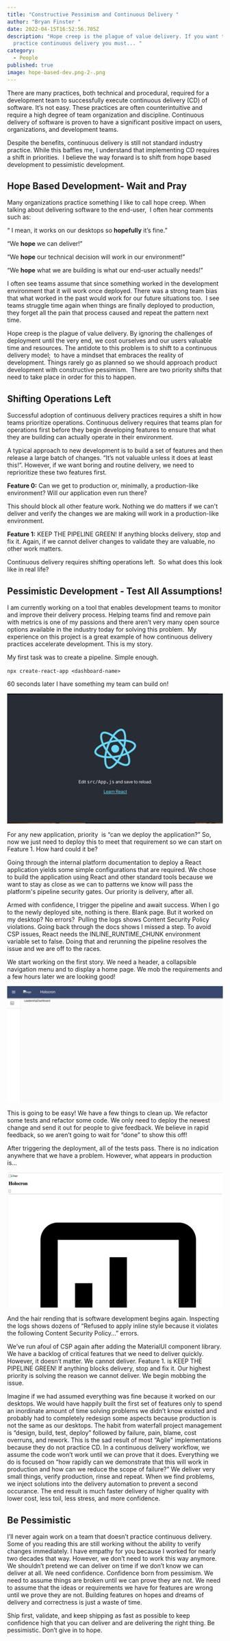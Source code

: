 ```yaml
---
title: "Constructive Pessimism and Continuous Delivery "
author: "Bryan Finster "
date: 2022-04-15T16:52:56.705Z
description: "Hope creep is the plague of value delivery. If you want to
  practice continuous delivery you must... "
category:
  - People
published: true
image: hope-based-dev.png-2-.png
---
```

There are many practices, both technical and procedural, required for a development team to successfully execute continuous delivery (CD) of software. It’s not easy. These practices are often counterintuitive and require a high degree of team organization and discipline. Continuous delivery of software is proven to have a significant positive impact on users, organizations, and development teams.  

Despite the benefits, continuous delivery is still not standard industry practice. While this baffles me, I understand that implementing CD requires a shift in priorities.  I believe the way forward is to shift from hope based development to pessimistic development. 

## Hope Based Development- Wait and Pray

Many organizations practice something I like to call hope creep. When talking about delivering software to the end-user,  I often hear comments such as:

“ I mean, it works on our desktops so **hopefully** it’s fine.”

“We **hope** we can deliver!”

“We **hope** our technical decision will work in our environment!” 

“We **hope** what we are building is what our end-user actually needs!”

I often see teams assume that since something worked in the development environment that it will work once deployed. There was a strong team bias that what worked in the past would work for our future situations too.  I see teams struggle time again when things are finally deployed to production, they forget all the pain that process caused and repeat the pattern next time. 

Hope creep is the plague of value delivery. By ignoring the challenges of deployment until the very end, we cost ourselves and our users valuable time and resources. The antidote to this problem is to shift to a continuous delivery model;  to have a mindset that embraces the reality of development. Things rarely go as planned so we should approach product development with constructive pessimism.  There are two priority shifts that need to take place in order for this to happen.

## Shifting Operations Left

Successful adoption of continuous delivery practices requires a shift in how teams prioritize operations. Continuous delivery requires that teams plan for operations first before they begin developing features to ensure that what they are building can actually operate in their environment.

A typical approach to new development is to build a set of features and then release a large batch of changes. “It’s not valuable unless it does at least this!”. However, if we want boring and routine delivery, we need to reprioritize these two features first.

**Feature 0:** Can we get to production or, minimally, a production-like environment? Will our application even run there?

This should block all other feature work. Nothing we do matters if we can't deliver and verify the changes we are making will work in a production-like environment. 

**Feature 1:** KEEP THE PIPELINE GREEN! If anything blocks delivery, stop and fix it. Again, if we cannot deliver changes to validate they are valuable, no other work matters.

Continuous delivery requires shifting operations left.  So what does this look like in real life?

## Pessimistic Development - Test All Assumptions!

I am currently working on a tool that enables development teams to monitor and improve their delivery process. Helping teams find and remove pain with metrics is one of my passions and there aren’t very many open source options available in the industry today for solving this problem.  My experience on this project is a great example of how continuous delivery practices accelerate development. This is my story.

My first task was to create a pipeline. Simple enough.

`npx create-react-app <dashboard-name>`

60 seconds later I have something my team can build on!

![](blue-atom-image-.png)

For any new application, priority  is “can we deploy the application?” So, now we just need to deploy this to meet that requirement so we can start on Feature 1. How hard could it be?

Going through the internal platform documentation to deploy a React application yields some simple configurations that are required. We chose to build the application using React and other standard tools because we want to stay as close as we can to patterns we know will pass the platform's pipeline security gates. Our priority is delivery, after all.

Armed with confidence, I trigger the pipeline and await success. When I go to the newly deployed site, nothing is there. Blank page. But it worked on my desktop? No errors?  Pulling the logs shows Content Security Policy violations. Going back through the docs shows I missed a step. To avoid CSP issues, React needs the INLINE_RUNTIME_CHUNK environment variable set to false. Doing that and rerunning the pipeline resolves the issue and we are off to the races.

We start working on the first story. We need a header, a collapsible navigation menu and to display a home page. We mob the requirements and a few hours later we are looking good!

![](holocron.png)

This is going to be easy! We have a few things to clean up. We refactor some tests and refactor some code. We only need to deploy the newest change and send it out for people to give feedback. We believe in rapid feedback, so we aren’t going to wait for “done” to show this off!

After triggering the deployment, all of the tests pass. There is no indication anywhere that we have a problem. However, what appears in production is…

![](holocron-2.png)

And the hair rending that is software development begins again. Inspecting the logs shows dozens of “Refused to apply inline style because it violates the following Content Security Policy…” errors.

We’ve run afoul of CSP again after adding the MaterialUI component library. We have a backlog of critical features that we need to deliver quickly. However, it doesn’t matter. We cannot deliver. Feature 1. is KEEP THE PIPELINE GREEN! If anything blocks delivery, stop and fix it. Our highest priority is solving the reason we cannot deliver. We begin mobbing the issue.

Imagine if we had assumed everything was fine because it worked on our desktops. We would have happily built the first set of features only to spend an inordinate amount of time solving problems we didn’t know existed and probably had to completely redesign some aspects because production is not the same as our desktops. The habit from waterfall project management is “design, build, test, deploy” followed by failure, pain, blame, cost overruns, and rework. This is the sad result of most “Agile" implementations because they do not practice CD. In a continuous delivery workflow, we assume the code won’t work until we can prove that it does. Everything we do is focused on “how rapidly can we demonstrate that this will work in production and how can we reduce the scope of failure?” We deliver very small things, verify production, rinse and repeat. When we find problems, we inject solutions into the delivery automation to prevent a second occurance. The end result is much faster delivery of higher quality with lower cost, less toil, less stress, and more confidence.

## Be Pessimistic

I’ll never again work on a team that doesn’t practice continuous delivery. Some of you reading this are still working without the ability to verify changes immediately. I have empathy for you because I worked for nearly two decades that way. However, we don’t need to work this way anymore. We shouldn’t pretend we can deliver on time if we don’t know we can deliver at all. We need confidence. Confidence born from pessimism. We need to assume things are broken until we can prove they are not. We need to assume that the ideas or requirements we have for features are wrong until we prove they are not. Building features on hopes and dreams of delivery and correctness is just a waste of time.

Ship first, validate, and keep shipping as fast as possible to keep confidence high that you can deliver and are delivering the right thing. Be pessimistic. Don’t give in to hope.